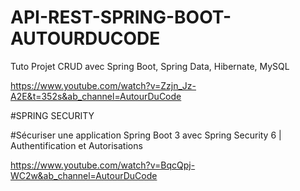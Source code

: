 # API-REST-SPRING-BOOT-AUTOURDUCODE
Tuto Projet CRUD avec Spring Boot, Spring Data, Hibernate, MySQL 

https://www.youtube.com/watch?v=Zzjn_Jz-A2E&t=352s&ab_channel=AutourDuCode

#SPRING SECURITY

#Sécuriser une application Spring Boot 3 avec Spring Security 6 | Authentification et Autorisations

https://www.youtube.com/watch?v=BqcQpj-WC2w&ab_channel=AutourDuCode